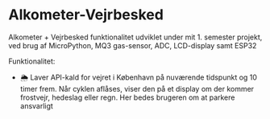 # Alkometer-Vejrbesked
Alkometer + Vejrbesked funktionalitet udviklet under mit 1. semester projekt, ved brug af MicroPython, MQ3 gas-sensor, ADC, LCD-display samt ESP32

Funktionalitet:
* 🌦️ Laver API-kald for vejret i København på nuværende tidspunkt og 10 timer frem. Når cyklen aflåses,  viser den på et display om der kommer frostvejr, hedeslag eller regn. Her bedes brugeren om at parkere ansvarligt
